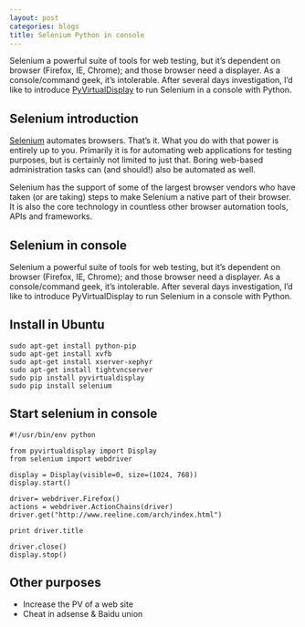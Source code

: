 ```yaml
---
layout: post
categories: blogs
title: Selenium Python in console
---
```


Selenium a powerful suite of tools for web testing, but it’s dependent on browser (Firefox, IE, Chrome); and those browser need a displayer. As a console/command geek, it’s intolerable. After several days investigation, I’d like to introduce [PyVirtualDisplay](http://pypi.python.org/pypi/PyVirtualDisplay) to run Selenium in a console with Python.

## Selenium introduction

[Selenium](http://seleniumhq.org/) automates browsers. That’s it. What you do with that power is entirely up to you. Primarily it is for automating web applications for testing purposes, but is certainly not limited to just that. Boring web-based administration tasks can (and should!) also be automated as well.

Selenium has the support of some of the largest browser vendors who have taken (or are taking) steps to make Selenium a native part of their browser. It is also the core technology in countless other browser automation tools, APIs and frameworks.

## Selenium in console

Selenium a powerful suite of tools for web testing, but it’s dependent on browser (Firefox, IE, Chrome); and those browser need a displayer. As a console/command geek, it’s intolerable. After several days investigation, I’d like to introduce PyVirtualDisplay to run Selenium in a console with Python.

## Install in Ubuntu

    sudo apt-get install python-pip
    sudo apt-get install xvfb
    sudo apt-get install xserver-xephyr
    sudo apt-get install tightvncserver
    sudo pip install pyvirtualdisplay
    sudo pip install selenium

## Start selenium in console

    #!/usr/bin/env python
    
    from pyvirtualdisplay import Display
    from selenium import webdriver
    
    display = Display(visible=0, size=(1024, 768))
    display.start()

    driver= webdriver.Firefox()
    actions = webdriver.ActionChains(driver)
    driver.get("http://www.reeline.com/arch/index.html")

    print driver.title

    driver.close()
    display.stop()

## Other purposes

* Increase the PV of a web site
* Cheat in adsense & Baidu union
